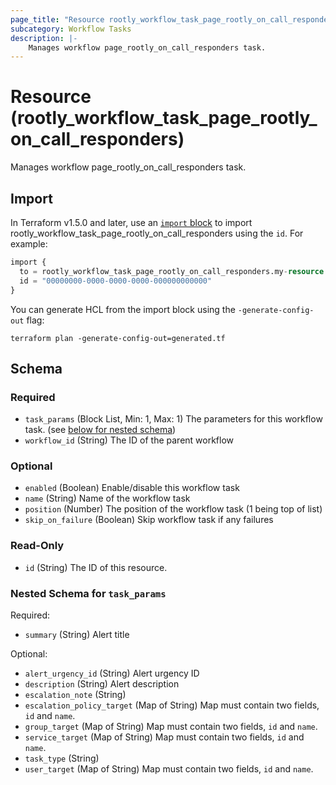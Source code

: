 ```yaml
---
page_title: "Resource rootly_workflow_task_page_rootly_on_call_responders - terraform-provider-rootly"
subcategory: Workflow Tasks
description: |-
    Manages workflow page_rootly_on_call_responders task.
---
```


# Resource (rootly_workflow_task_page_rootly_on_call_responders)

Manages workflow page_rootly_on_call_responders task.



## Import

In Terraform v1.5.0 and later, use an [`import` block](https://developer.hashicorp.com/terraform/language/import) to import rootly_workflow_task_page_rootly_on_call_responders using the `id`. For example:

```terraform
import {
  to = rootly_workflow_task_page_rootly_on_call_responders.my-resource
  id = "00000000-0000-0000-0000-000000000000"
}
```

You can generate HCL from the import block using the `-generate-config-out` flag:

```console
terraform plan -generate-config-out=generated.tf
```

<!-- schema generated by tfplugindocs -->
## Schema

### Required

- `task_params` (Block List, Min: 1, Max: 1) The parameters for this workflow task. (see [below for nested schema](#nestedblock--task_params))
- `workflow_id` (String) The ID of the parent workflow

### Optional

- `enabled` (Boolean) Enable/disable this workflow task
- `name` (String) Name of the workflow task
- `position` (Number) The position of the workflow task (1 being top of list)
- `skip_on_failure` (Boolean) Skip workflow task if any failures

### Read-Only

- `id` (String) The ID of this resource.

<a id="nestedblock--task_params"></a>
### Nested Schema for `task_params`

Required:

- `summary` (String) Alert title

Optional:

- `alert_urgency_id` (String) Alert urgency ID
- `description` (String) Alert description
- `escalation_note` (String)
- `escalation_policy_target` (Map of String) Map must contain two fields, `id` and `name`.
- `group_target` (Map of String) Map must contain two fields, `id` and `name`.
- `service_target` (Map of String) Map must contain two fields, `id` and `name`.
- `task_type` (String)
- `user_target` (Map of String) Map must contain two fields, `id` and `name`.
